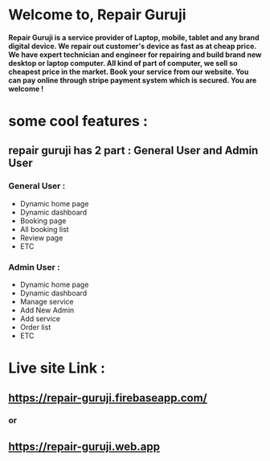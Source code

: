 # Welcome to, Repair Guruji 
<h4>Repair Guruji is a service provider of Laptop, mobile, tablet and any brand digital device. We repair out customer's device as fast as at cheap price. We have expert technician and engineer for repairing and build brand new desktop or laptop computer. All kind of part of computer, we sell so cheapest price in the market. Book your service from our website. You can pay online through stripe payment system which is secured. You are welcome !

# some cool features :

## repair guruji has 2 part : General User and Admin User
### General User : 
<ul>
    <li>Dynamic home page</li>
    <li>Dynamic dashboard</li>
    <li>Booking page</li>
    <li>All booking list</li>
    <li>Review page</li>
    <li>ETC</li>
</ul>

### Admin User : 
<ul>
    <li>Dynamic home page</li>
    <li>Dynamic dashboard</li>
    <li>Manage service</li>
    <li>Add New Admin</li>
    <li>Add service</li>
    <li>Order list</li>
    <li>ETC</li>
</ul>

# Live site Link :
## https://repair-guruji.firebaseapp.com/
### or
## https://repair-guruji.web.app
